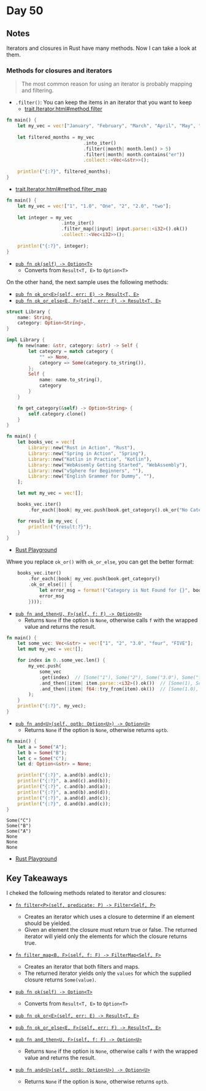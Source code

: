 # Day 50

## Notes

Iterators and closures in Rust have many methods.
Now I can take a look at them.

### Methods for closures and iterators

> The most common reason for using an iterator is probably mapping and filtering. 

- `.filter()`: You can keep the items in an iterator that you want to keep
  - [trait.Iterator.html#method.filter](https://doc.rust-lang.org/std/iter/trait.Iterator.html#method.filter)

```rust
fn main() {
    let my_vec = vec!["January", "February", "March", "April", "May", "June", "July", "August", "September", "October", "November", "December"];
 
    let filtered_months = my_vec
                            .into_iter()
                            .filter(|month| month.len() > 5)
                            .filter(|month| month.contains("er"))
                            .collect::<Vec<&str>>();
 
    println!("{:?}", filtered_months);
}
```

- [trait.Iterator.html#method.filter_map](https://doc.rust-lang.org/std/iter/trait.Iterator.html#method.filter_map)

```rust
fn main() {
    let my_vec = vec!["1", "1.0", "One", "2", "2.0", "two"];
 
    let integer = my_vec
                    .into_iter()
                    .filter_map(|input| input.parse::<i32>().ok())
                    .collect::<Vec<i32>>();
 
    println!("{:?}", integer);
}
```

- [`pub fn ok(self) -> Option<T>`](https://doc.rust-lang.org/std/result/enum.Result.html#method.ok)
  - Converts from `Result<T, E>` to `Option<T>`

On the other hand, the next sample uses the following methods:

- [`pub fn ok_or<E>(self, err: E) -> Result<T, E>`](https://doc.rust-lang.org/stable/std/option/enum.Option.html#method.ok_or)
- [`pub fn ok_or_else<E, F>(self, err: F) -> Result<T, E>`](https://doc.rust-lang.org/stable/std/option/enum.Option.html#method.ok_or_else)

```rust
struct Library {
    name: String,
    category: Option<String>,
}

impl Library {
    fn new(name: &str, category: &str) -> Self {
        let category = match category {
            "" => None,
            category => Some(category.to_string()),
        };
        Self {
            name: name.to_string(),
            category
        }
    }

    fn get_category(&self) -> Option<String> {
        self.category.clone()
    }
}

fn main() {
    let books_vec = vec![
        Library::new("Rust in Action", "Rust"),
        Library::new("Spring in Action", "Spring"),
        Library::new("Kotlin in Practice", "Kotlin"),
        Library::new("WebAssemly Getting Started", "WebAssembly"),
        Library::new("vSphere for Beginners", ""),
        Library::new("English Grammer for Dummy", ""),
    ];

    let mut my_vec = vec![];

    books_vec.iter()
        .for_each(|book| my_vec.push(book.get_category().ok_or("No Category")));

    for result in my_vec {
        println!("{result:?}");
    }
}
```

- [Rust Playground](https://play.rust-lang.org/?version=stable&mode=debug&edition=2021&gist=e20b2b25d1e394c587f19bcdb0bf38d3)

Whwe you replace `ok_or()` with `ok_or_else`, you can get the better format:

```rust
    books_vec.iter()
        .for_each(|book| my_vec.push(book.get_category()
        .ok_or_else(|| {
            let error_msg = format!("Category is Not Found for {}", book.name);
            error_msg
        })));
```

- [`pub fn and_then<U, F>(self, f: F) -> Option<U>`](https://doc.rust-lang.org/stable/std/option/enum.Option.html#method.and_then)
  - Returns `None` if the option is `None`, otherwise calls `f` with the wrapped value and returns the result.

```rust
fn main() {
    let some_vec: Vec<&str> = vec!["1", "2", "3.0", "four", "FIVE"];
    let mut my_vec = vec![];

    for index in 0..some_vec.len() {
        my_vec.push(
            some_vec
            .get(index)  // [Some("1"), Some("2"), Some("3.0"), Some("four"), Some("FIVE")]
            .and_then(|item| item.parse::<i32>().ok())  // [Some(1), Some(2), None, None, None]
            .and_then(|item| f64::try_from(item).ok())  // [Some(1.0), Some(2.0), None, None, None]
        );
    }
    println!("{:?}", my_vec);
}
```

- [`pub fn and<U>(self, optb: Option<U>) -> Option<U>`](https://doc.rust-lang.org/stable/std/option/enum.Option.html#method.and)
  - Returns `None` if the option is `None`, otherwise returns `optb`.

```rust
fn main() {
    let a = Some("A");
    let b = Some("B");
    let c = Some("C");
    let d: Option<&str> = None;

    println!("{:?}", a.and(b).and(c));
    println!("{:?}", a.and(c).and(b));
    println!("{:?}", c.and(b).and(a));
    println!("{:?}", a.and(b).and(d));
    println!("{:?}", a.and(d).and(c));
    println!("{:?}", d.and(b).and(c));
}
```

```shell
Some("C")
Some("B")
Some("A")
None
None
None
```

- [Rust Playground](https://play.rust-lang.org/?version=stable&mode=debug&edition=2021&gist=768c90fff0cbec2890ceaaaab4c20d88)

## Key Takeaways

I cheked the following methods related to iterator and closures:

- [`fn filter<P>(self, predicate: P) -> Filter<Self, P>`](https://doc.rust-lang.org/std/iter/trait.Iterator.html#method.filter)
  - Creates an iterator which uses a closure to determine if an element should be yielded.
  - Given an element the closure must return true or false. The returned iterator will yield only the elements for which the closure returns true.

- [`fn filter_map<B, F>(self, f: F) -> FilterMap<Self, F>`](https://doc.rust-lang.org/std/iter/trait.Iterator.html#method.filter_map)
  - Creates an iterator that both filters and maps.
  - The returned iterator yields only the `values` for which the supplied closure returns `Some(value)`.

- [`pub fn ok(self) -> Option<T>`](https://doc.rust-lang.org/std/result/enum.Result.html#method.ok)
  - Converts from `Result<T, E>` to `Option<T>`

- [`pub fn ok_or<E>(self, err: E) -> Result<T, E>`](https://doc.rust-lang.org/stable/std/option/enum.Option.html#method.ok_or)

- [`pub fn ok_or_else<E, F>(self, err: F) -> Result<T, E>`](https://doc.rust-lang.org/stable/std/option/enum.Option.html#method.ok_or_else)


- [`pub fn and_then<U, F>(self, f: F) -> Option<U>`](https://doc.rust-lang.org/stable/std/option/enum.Option.html#method.and_then)
  - Returns `None` if the option is `None`, otherwise calls `f` with the wrapped value and returns the result.


- [`pub fn and<U>(self, optb: Option<U>) -> Option<U>`](https://doc.rust-lang.org/stable/std/option/enum.Option.html#method.and)
  - Returns `None` if the option is `None`, otherwise returns `optb`.